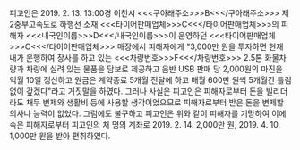 피고인은 2019. 2. 13. 13:00경 이천시 <<<구아래주소>>>B<<</구아래주소>>> 제2중부고속도로 하행선 소재 <<<타이어판매업체>>>C<<</타이어판매업체>>>의 피해자 <<<내국인이름>>>D<<</내국인이름>>>이 운영하던 <<<타이어판매업체>>>C<<</타이어판매업체>>> 매장에서 피해자에게 "3,000만 원을 투자하면 현재 내가 운행하여 장사를 하고 있는 <<<차량번호>>>F<<</차량번호>>> 2.5톤 화물차량과 차량에 실려 있는 물품을 담보로 제공하고 음반 USB 판매 당 2,000원의 마진을 익월 10일 정산하고 원금은 계약종료 5개월 전달에 하고 매월 600만 원씩 5개월간 틀림없이 갚겠다"라고 거짓말을 하였다.
그러나 사실은 피고인은 피해자로부터 돈을 빌리더라도 채무 변제와 생활비 등에 사용할 생각이었으므로 피해자로부터 받은 돈을 변제할 의사나 능력이 없었다.
그럼에도 불구하고 피고인은 위와 같이 피해자를 기망하여 이에 속은 피해자로부터 피고인의 처 명의 계좌로 2019. 2. 14. 2,000만 원, 2019. 4. 10. 1,000만 원을 받아 편취하였다.
